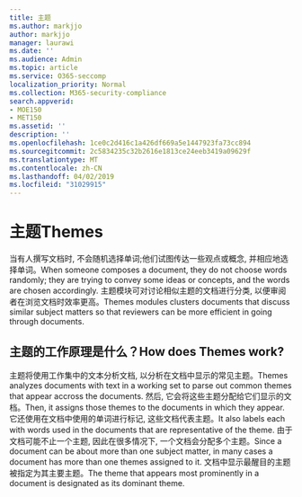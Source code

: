 ```yaml
---
title: 主题
ms.author: markjjo
author: markjjo
manager: laurawi
ms.date: ''
ms.audience: Admin
ms.topic: article
ms.service: O365-seccomp
localization_priority: Normal
ms.collection: M365-security-compliance
search.appverid:
- MOE150
- MET150
ms.assetid: ''
description: ''
ms.openlocfilehash: 1ce0c2d416c1a426df669a5e1447923fa73cc894
ms.sourcegitcommit: 2c5834235c32b2616e1813ce24eeb3419a09629f
ms.translationtype: MT
ms.contentlocale: zh-CN
ms.lasthandoff: 04/02/2019
ms.locfileid: "31029915"
---
```

# <a name="themes"></a><span data-ttu-id="e20b2-102">主题</span><span class="sxs-lookup"><span data-stu-id="e20b2-102">Themes</span></span>

<span data-ttu-id="e20b2-103">当有人撰写文档时, 不会随机选择单词;他们试图传达一些观点或概念, 并相应地选择单词。</span><span class="sxs-lookup"><span data-stu-id="e20b2-103">When someone composes a document, they do not choose words randomly; they are trying to convey some ideas or concepts, and the words are chosen accordingly.</span></span> <span data-ttu-id="e20b2-104">主题模块可对讨论相似主题的文档进行分类, 以便审阅者在浏览文档时效率更高。</span><span class="sxs-lookup"><span data-stu-id="e20b2-104">Themes modules clusters documents that discuss similar subject matters so that reviewers can be more efficient in going through documents.</span></span>

## <a name="how-does-themes-work"></a><span data-ttu-id="e20b2-105">主题的工作原理是什么？</span><span class="sxs-lookup"><span data-stu-id="e20b2-105">How does Themes work?</span></span>

<span data-ttu-id="e20b2-106">主题将使用工作集中的文本分析文档, 以分析在文档中显示的常见主题。</span><span class="sxs-lookup"><span data-stu-id="e20b2-106">Themes analyzes documents with text in a working set to parse out common themes that appear accross the documents.</span></span> <span data-ttu-id="e20b2-107">然后, 它会将这些主题分配给它们显示的文档。</span><span class="sxs-lookup"><span data-stu-id="e20b2-107">Then, it assigns those themes to the documents in which they appear.</span></span> <span data-ttu-id="e20b2-108">它还使用在文档中使用的单词进行标记, 这些文档代表主题。</span><span class="sxs-lookup"><span data-stu-id="e20b2-108">It also labels each with words used in the documents that are representative of the theme.</span></span> <span data-ttu-id="e20b2-109">由于文档可能不止一个主题, 因此在很多情况下, 一个文档会分配多个主题。</span><span class="sxs-lookup"><span data-stu-id="e20b2-109">Since a document can be about more than one subject matter, in many cases a document has more than one themes assigned to it.</span></span> <span data-ttu-id="e20b2-110">文档中显示最醒目的主题被指定为其主要主题。</span><span class="sxs-lookup"><span data-stu-id="e20b2-110">The theme that appears most prominently in a document is designated as its dominant theme.</span></span>